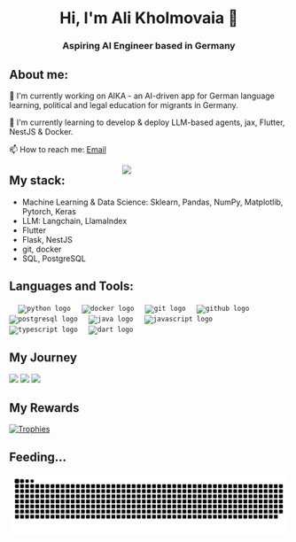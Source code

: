 <!--
**a-kholmovaia/a-kholmovaia** is a ✨ _special_ ✨ repository because its `README.md` (this file) appears on your GitHub profile.

Here are some ideas to get you started:

- 🔭 I’m currently working on ...
- 🌱 I’m currently learning ...
- 👯 I’m looking to collaborate on ...
- 🤔 I’m looking for help with ...
- 💬 Ask me about ...
- 📫 How to reach me: ...
- 😄 Pronouns: ...
- ⚡ Fun fact: ...
-->

<h1 align="center">Hi, I'm Ali Kholmovaia 👋 </h1>
<h3 align="center">Aspiring AI Engineer based in Germany </h3>

## About me:

🔭 I'm currently working on AIKA - an AI-driven app for German language learning, political and legal education for migrants in Germany.

🌱 I'm currently learning to develop & deploy LLM-based agents, jax, Flutter, NestJS & Docker.

📫 How to reach me: [Email](kholmovaia@proton.me)

<img align="right" src="https://octodex.github.com/images/welcometocat.png" width="300">

## My stack:
- Machine Learning & Data Science: Sklearn, Pandas, NumPy, Matplotlib, Pytorch, Keras
- LLM: Langchain, LlamaIndex
- Flutter
- Flask, NestJS
- git, docker
- SQL, PostgreSQL

## Languages and Tools:
<div align="left">
  <img width="12" />
  <code><img src="https://cdn.jsdelivr.net/gh/devicons/devicon/icons/python/python-original.svg" height="30" alt="python logo"  /></code>
  <img width="12" />
  <code><img src="https://cdn.jsdelivr.net/gh/devicons/devicon/icons/docker/docker-original.svg" height="30" alt="docker logo"  /></code>
  <img width="12" />
  <code><img src="https://cdn.jsdelivr.net/gh/devicons/devicon/icons/git/git-original.svg" height="30" alt="git logo"  /></code>
  <img width="12" />
  <code><img src="https://skillicons.dev/icons?i=github" height="30" alt="github logo"  /></code>
  <img width="12" />
  <code><img src="https://cdn.jsdelivr.net/gh/devicons/devicon/icons/postgresql/postgresql-original.svg" height="30" alt="postgresql logo"  /></code>
    <img width="12" />
  <code><img src="https://cdn.jsdelivr.net/gh/devicons/devicon/icons/java/java-original.svg" height="30" alt="java logo"  /></code>
  <img width="12" />
   <code><img src="https://cdn.jsdelivr.net/gh/devicons/devicon/icons/javascript/javascript-original.svg" height="30" alt="javascript logo"  /></code>
  <img width="12" />
  <code><img src="https://cdn.jsdelivr.net/gh/devicons/devicon/icons/typescript/typescript-original.svg" height="30" alt="typescript logo"  /></code>
  <img width="12" />
  <code><img src="https://cdn.jsdelivr.net/gh/devicons/devicon/icons/dart/dart-original.svg" height="30" alt="dart logo"  /></code>
  <img width="12" />
</div>


## My Journey
<div>
  <!-- <img width="440px" src="https://github-readme-stats.vercel.app/api?username=a-kholmovaia&show_icons=true&theme=onedark"> /> -->
  <img width="385px" src="https://github-readme-stats.anuraghazra1.vercel.app/api/top-langs/?username=a-kholmovaia&layout=compact&theme=onedark" />
  <img width="440px" src="https://github-readme-activity-graph.vercel.app/graph?username=a-kholmovaia&theme=github">
  <img width="385px" src="https://github-readme-streak-stats.herokuapp.com/?user=a-kholmovaia&theme=onedark" />
</div>

## My Rewards
[![Trophies](https://github-profile-trophy.vercel.app/?username=a-kholmovaia&theme=onedark&rank=AAA,AA,A,B)](https://github.com/ryo-ma/github-profile-trophy)

## Feeding...
![Snake animation](https://raw.githubusercontent.com/a-kholmovaia/a-kholmovaia/output/github-contribution-grid-snake-dark.svg)
